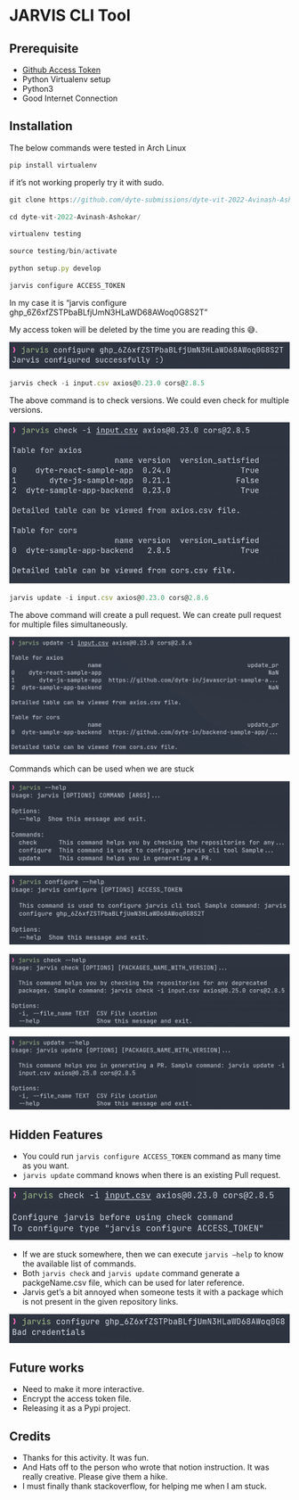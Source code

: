 # JARVIS CLI Tool

## Prerequisite

- [Github Access Token](https://docs.github.com/en/authentication/keeping-your-account-and-data-secure/creating-a-personal-access-token)
- Python Virtualenv setup
- Python3
- Good Internet Connection

## Installation

The below commands were tested in Arch Linux

```jsx
pip install virtualenv
```

if it’s not working properly try it with sudo.

```jsx
git clone https://github.com/dyte-submissions/dyte-vit-2022-Avinash-Ashokar.git
```

```jsx
cd dyte-vit-2022-Avinash-Ashokar/
```

```jsx
virtualenv testing
```

```jsx
source testing/bin/activate
```

```jsx
python setup.py develop
```

```jsx
jarvis configure ACCESS_TOKEN
```

In my case it is “jarvis configure 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”

My access token will be deleted by the time you are reading this 😅.

![Untitled](JARVIS%20CLI%20Tool%20b9d3df401ce749768b02867019def7c8/Untitled.png)

```jsx
jarvis check -i input.csv axios@0.23.0 cors@2.8.5
```

The above command is to check versions. We could even check for multiple versions.

![Untitled](JARVIS%20CLI%20Tool%20b9d3df401ce749768b02867019def7c8/Untitled%201.png)

```jsx
jarvis update -i input.csv axios@0.23.0 cors@2.8.6
```

The above command will create a pull request. We can create pull request for multiple files simultaneously.

![Untitled](JARVIS%20CLI%20Tool%20b9d3df401ce749768b02867019def7c8/Untitled%202.png)

Commands which can be used when we are stuck

![Untitled](JARVIS%20CLI%20Tool%20b9d3df401ce749768b02867019def7c8/Untitled%203.png)

![Untitled](JARVIS%20CLI%20Tool%20b9d3df401ce749768b02867019def7c8/Untitled%204.png)

![Untitled](JARVIS%20CLI%20Tool%20b9d3df401ce749768b02867019def7c8/Untitled%205.png)

![Untitled](JARVIS%20CLI%20Tool%20b9d3df401ce749768b02867019def7c8/Untitled%206.png)

## Hidden Features

- You could run `jarvis configure ACCESS_TOKEN` command as many time as you want.
- `jarvis update` command knows when there is an existing Pull request.

![Untitled](JARVIS%20CLI%20Tool%20b9d3df401ce749768b02867019def7c8/Untitled%207.png)

- If we are stuck somewhere, then we can execute `jarvis —help` to know the available list of commands.
- Both `jarvis check` and `jarvis update` command generate a packgeName.csv file, which can be used for later reference.
- Jarvis get’s a bit annoyed when someone tests it with a package which is not present in the given repository links.

![Untitled](JARVIS%20CLI%20Tool%20b9d3df401ce749768b02867019def7c8/Untitled%208.png)

## Future works

- Need to make it more interactive.
- Encrypt the access token file.
- Releasing it as a Pypi project.

## Credits

- Thanks for this activity. It was fun.
- And Hats off to the person who wrote that notion instruction. It was really creative. Please give them a hike.
- I must finally thank stackoverflow, for helping me when I am stuck.

